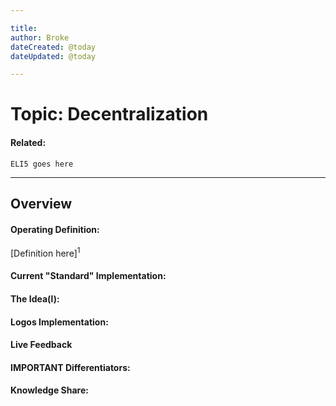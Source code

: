 ```yaml
---

title:
author: Broke
dateCreated: @today
dateUpdated: @today

---
```


# Topic: Decentralization
#### Related:
`ELI5 goes here`

---

## Overview

#### Operating Definition:
[Definition here]<sup>1</sup>

#### Current "Standard" Implementation:


#### The Idea(l):


#### Logos Implementation:


#### Live Feedback


#### IMPORTANT Differentiators:


#### Knowledge Share: